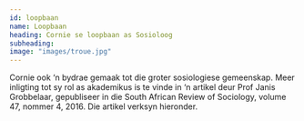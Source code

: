 ```yaml
---
id: loopbaan
name: Loopbaan
heading: Cornie se loopbaan as Sosioloog
subheading:
image: "images/troue.jpg"
---
```


Cornie ook ‘n bydrae gemaak tot die groter sosiologiese gemeenskap. Meer inligting tot sy rol as akademikus is te vinde in ‘n artikel deur Prof Janis Grobbelaar, gepubliseer in die South African Review of Sociology, volume 47, nommer 4, 2016. Die artikel verksyn hieronder.
